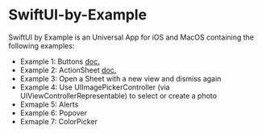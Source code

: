 # SwiftUI-by-Example

SwiftUI by Example is an Universal App for iOS and MacOS containing the following examples:

- Example 1: Buttons [doc.](https://developer.apple.com/documentation/swiftui/button) 
- Example 2: ActionSheet [doc.](https://developer.apple.com/documentation/swiftui/actionsheet) 
- Example 3: Open a Sheet with a new view and dismiss again
- Example 4: Use UIImagePickerController (via UIViewControllerRepresentable) to select or create a photo
- Exmaple 5: Alerts
- Example 6: Popover
- Exmaple 7: ColorPicker

